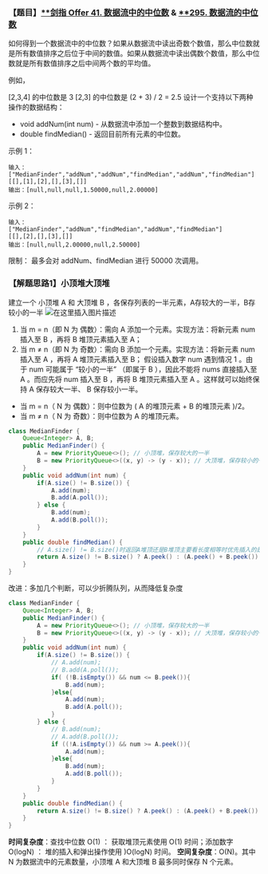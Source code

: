 ### 【题目】[**剑指 Offer 41. 数据流中的中位数](https://leetcode-cn.com/problems/shu-ju-liu-zhong-de-zhong-wei-shu-lcof/) & [**295. 数据流的中位数](https://leetcode-cn.com/problems/find-median-from-data-stream/)
如何得到一个数据流中的中位数？如果从数据流中读出奇数个数值，那么中位数就是所有数值排序之后位于中间的数值。如果从数据流中读出偶数个数值，那么中位数就是所有数值排序之后中间两个数的平均值。

例如，

[2,3,4] 的中位数是 3
[2,3] 的中位数是 (2 + 3) / 2 = 2.5
设计一个支持以下两种操作的数据结构：
- void addNum(int num) - 从数据流中添加一个整数到数据结构中。
- double findMedian() - 返回目前所有元素的中位数。

示例 1：

	输入：
	["MedianFinder","addNum","addNum","findMedian","addNum","findMedian"]
	[[],[1],[2],[],[3],[]]
	输出：[null,null,null,1.50000,null,2.00000]
示例 2：

	输入：
	["MedianFinder","addNum","findMedian","addNum","findMedian"]
	[[],[2],[],[3],[]]
	输出：[null,null,2.00000,null,2.50000]

限制：
最多会对 addNum、findMedian 进行 50000 次调用。

### 【解题思路1】小顶堆大顶堆
建立一个 小顶堆 A 和 大顶堆 B ，各保存列表的一半元素，A存较大的一半，B存较小的一半
![在这里插入图片描述](https://img-blog.csdnimg.cn/20200924222343700.png?x-oss-process=image/watermark,type_ZmFuZ3poZW5naGVpdGk,shadow_10,text_aHR0cHM6Ly9ibG9nLmNzZG4ubmV0L1h1bkNpeQ==,size_16,color_FFFFFF,t_70#pic_center)
1. 当 m = n（即 N 为 偶数）：需向 A 添加一个元素。实现方法：将新元素 num 插入至 B ，再将 B 堆顶元素插入至 A；
2. 当 m ≠ n（即 N 为 奇数）：需向 B 添加一个元素。实现方法：将新元素 num 插入至 A ，再将 A 堆顶元素插入至 B；
假设插入数字 num 遇到情况 1 。由于 num 可能属于 “较小的一半” （即属于 B ），因此不能将 nums 直接插入至 A 。而应先将 num 插入至 B ，再将 B 堆顶元素插入至 A 。这样就可以始终保持 A 保存较大一半、 B 保存较小一半。

- 当 m = n（ N 为 偶数）：则中位数为 ( A 的堆顶元素 + B 的堆顶元素 )/2。
- 当 m ≠ n（ N 为 奇数）：则中位数为 A 的堆顶元素。

```java
class MedianFinder {
    Queue<Integer> A, B;
    public MedianFinder() {
        A = new PriorityQueue<>(); // 小顶堆，保存较大的一半
        B = new PriorityQueue<>((x, y) -> (y - x)); // 大顶堆，保存较小的一半
    }
    public void addNum(int num) {
        if(A.size() != B.size()) {
            A.add(num);
            B.add(A.poll());
        } else {
            B.add(num);
            A.add(B.poll());
        }
    }
    public double findMedian() {
        // A.size() != B.size()时返回A堆顶还是B堆顶主要看长度相等时优先插入的是谁
        return A.size() != B.size() ? A.peek() : (A.peek() + B.peek()) / 2.0;
    }
}
```

改进：多加几个判断，可以少折腾队列，从而降低复杂度
```java
class MedianFinder {
    Queue<Integer> A, B;
    public MedianFinder() {
        A = new PriorityQueue<>(); // 小顶堆，保存较大的一半
        B = new PriorityQueue<>((x, y) -> (y - x)); // 大顶堆，保存较小的一半
    }
    public void addNum(int num) {
        if(A.size() != B.size()) {
            // A.add(num);
            // B.add(A.poll());
            if( (!B.isEmpty()) && num <= B.peek()){
                B.add(num);
            }else{
                A.add(num);
                B.add(A.poll());
            }
        } else {
            // B.add(num);
            // A.add(B.poll());
            if ((!A.isEmpty()) && num >= A.peek()){
                A.add(num);
            }else{
                B.add(num);
                A.add(B.poll());
            }
        }
    }
    public double findMedian() {
        return A.size() != B.size() ? A.peek() : (A.peek() + B.peek()) / 2.0;
    }
}
```

**时间复杂度**：查找中位数 O(1) ： 获取堆顶元素使用 O(1) 时间；添加数字 O(logN) ： 堆的插入和弹出操作使用 )O(logN) 时间。
**空间复杂度**：O(N)。其中 N 为数据流中的元素数量，小顶堆 A 和大顶堆 B 最多同时保存 N 个元素。